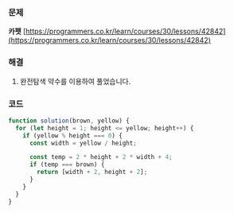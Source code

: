 ### 문제

**카펫** [https://programmers.co.kr/learn/courses/30/lessons/42842](https://programmers.co.kr/learn/courses/30/lessons/42842)

### 해결

1. 완전탐색
   약수를 이용하여 풀었습니다.

### 코드

```javascript
function solution(brown, yellow) {
  for (let height = 1; height <= yellow; height++) {
    if (yellow % height === 0) {
      const width = yellow / height;

      const temp = 2 * height + 2 * width + 4;
      if (temp === brown) {
        return [width + 2, height + 2];
      }
    }
  }
}
```
